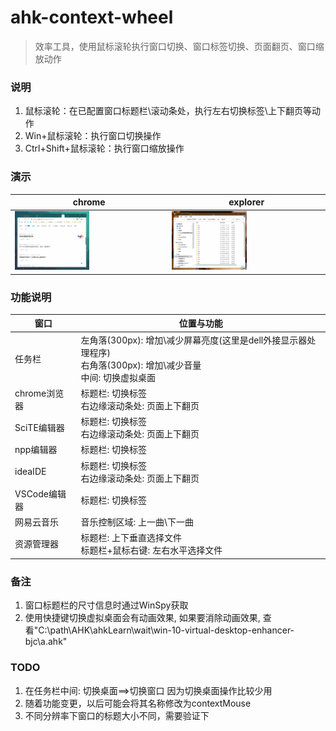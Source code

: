 # ahk-context-wheel
> 效率工具，使用鼠标滚轮执行窗口切换、窗口标签切换、页面翻页、窗口缩放动作


### 说明
1. 鼠标滚轮：在已配置窗口标题栏\滚动条处，执行左右切换标签\上下翻页等动作
2. Win+鼠标滚轮：执行窗口切换操作
3. Ctrl+Shift+鼠标滚轮：执行窗口缩放操作


### 演示
|chrome|explorer|
|-|-|
|<img width="50%" src="https://github.com/bjc5233/ahk-context-wheel/raw/master/resources/demo.gif"/>|<img width="50%" src="https://github.com/bjc5233/ahk-context-wheel/raw/master/resources/demo2.gif"/>|







### 功能说明
|窗口|位置与功能|
|-|-|
|任务栏|左角落(300px): 增加\减少屏幕亮度(这里是dell外接显示器处理程序)<br>右角落(300px): 增加\减少音量<br>中间: 切换虚拟桌面|
|chrome浏览器|标题栏: 切换标签<br>右边缘滚动条处: 页面上下翻页|
|SciTE编辑器|标题栏: 切换标签<br>右边缘滚动条处: 页面上下翻页|
|npp编辑器|标题栏: 切换标签|
|ideaIDE|标题栏: 切换标签<br>右边缘滚动条处: 页面上下翻页|
|VSCode编辑器|标题栏: 切换标签|
|网易云音乐|音乐控制区域: 上一曲\下一曲|
|资源管理器|标题栏: 上下垂直选择文件<br>标题栏+鼠标右键: 左右水平选择文件|



### 备注
1. 窗口标题栏的尺寸信息时通过WinSpy获取
2. 使用快捷键切换虚拟桌面会有动画效果, 如果要消除动画效果, 查看"C:\path\AHK\ahkLearn\wait\win-10-virtual-desktop-enhancer-bjc\a.ahk"


### TODO
1. 在任务栏中间: 切换桌面==>切换窗口    因为切换桌面操作比较少用
2. 随着功能变更，以后可能会将其名称修改为contextMouse
3. 不同分辨率下窗口的标题大小不同，需要验证下